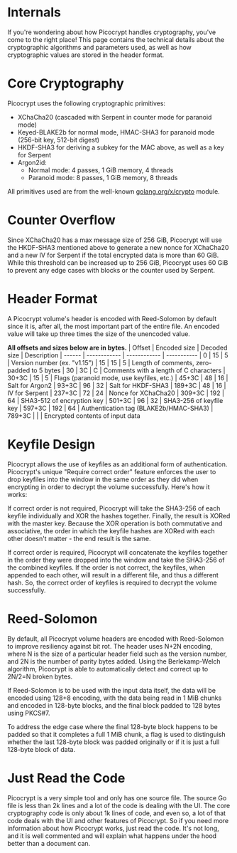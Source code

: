 # Internals
If you're wondering about how Picocrypt handles cryptography, you've come to the right place! This page contains the technical details about the cryptographic algorithms and parameters used, as well as how cryptographic values are stored in the header format.

# Core Cryptography
Picocrypt uses the following cryptographic primitives:
- XChaCha20 (cascaded with Serpent in counter mode for paranoid mode)
- Keyed-BLAKE2b for normal mode, HMAC-SHA3 for paranoid mode (256-bit key, 512-bit digest)
- HKDF-SHA3 for deriving a subkey for the MAC above, as well as a key for Serpent
- Argon2id:
    - Normal mode: 4 passes, 1 GiB memory, 4 threads
    - Paranoid mode: 8 passes, 1 GiB memory, 8 threads

All primitives used are from the well-known [golang.org/x/crypto](https://golang.org/x/crypto) module.

# Counter Overflow
Since XChaCha20 has a max message size of 256 GiB, Picocrypt will use the HKDF-SHA3 mentioned above to generate a new nonce for XChaCha20 and a new IV for Serpent if the total encrypted data is more than 60 GiB. While this threshold can be increased up to 256 GiB, Picocrypt uses 60 GiB to prevent any edge cases with blocks or the counter used by Serpent.

# Header Format
A Picocrypt volume's header is encoded with Reed-Solomon by default since it is, after all, the most important part of the entire file. An encoded value will take up three times the size of the unencoded value.

**All offsets and sizes below are in bytes.**
| Offset | Encoded size | Decoded size | Description
| ------ | ------------ | ------------ | -----------
| 0      | 15           | 5            | Version number (ex. "v1.15")
| 15     | 15           | 5            | Length of comments, zero-padded to 5 bytes
| 30     | 3C           | C            | Comments with a length of C characters
| 30+3C  | 15           | 5            | Flags (paranoid mode, use keyfiles, etc.)
| 45+3C  | 48           | 16           | Salt for Argon2
| 93+3C  | 96           | 32           | Salt for HKDF-SHA3
| 189+3C | 48           | 16           | IV for Serpent
| 237+3C | 72           | 24           | Nonce for XChaCha20
| 309+3C | 192          | 64           | SHA3-512 of encryption key
| 501+3C | 96           | 32           | SHA3-256 of keyfile key
| 597+3C | 192          | 64           | Authentication tag (BLAKE2b/HMAC-SHA3)
| 789+3C |              |              | Encrypted contents of input data

# Keyfile Design
Picocrypt allows the use of keyfiles as an additional form of authentication. Picocrypt's unique "Require correct order" feature enforces the user to drop keyfiles into the window in the same order as they did when encrypting in order to decrypt the volume successfully. Here's how it works:

If correct order is not required, Picocrypt will take the SHA3-256 of each keyfile individually and XOR the hashes together. Finally, the result is XORed with the master key. Because the XOR operation is both commutative and associative, the order in which the keyfile hashes are XORed with each other doesn't matter - the end result is the same.

If correct order is required, Picocrypt will concatenate the keyfiles together in the order they were dropped into the window and take the SHA3-256 of the combined keyfiles. If the order is not correct, the keyfiles, when appended to each other, will result in a different file, and thus a different hash. So, the correct order of keyfiles is required to decrypt the volume successfully.

# Reed-Solomon
By default, all Picocrypt volume headers are encoded with Reed-Solomon to improve resiliency against bit rot. The header uses N+2N encoding, where N is the size of a particular header field such as the version number, and 2N is the number of parity bytes added. Using the Berlekamp-Welch algorithm, Picocrypt is able to automatically detect and correct up to 2N/2=N broken bytes.

If Reed-Solomon is to be used with the input data itself, the data will be encoded using 128+8 encoding, with the data being read in 1 MiB chunks and encoded in 128-byte blocks, and the final block padded to 128 bytes using PKCS#7.

To address the edge case where the final 128-byte block happens to be padded so that it completes a full 1 MiB chunk, a flag is used to distinguish whether the last 128-byte block was padded originally or if it is just a full 128-byte block of data.

# Just Read the Code
Picocrypt is a very simple tool and only has one source file. The source Go file is less than 2k lines and a lot of the code is dealing with the UI. The core cryptography code is only about 1k lines of code, and even so, a lot of that code deals with the UI and other features of Picocrypt. So if you need more information about how Picocrypt works, just read the code. It's not long, and it is well commented and will explain what happens under the hood better than a document can.
